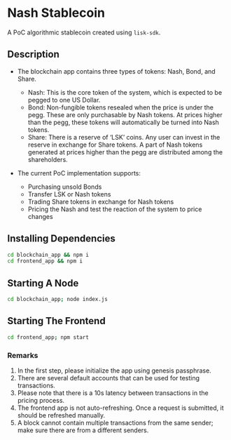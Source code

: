 # Nash Stablecoin

A PoC algorithmic stablecoin created using `lisk-sdk`.

## Description

- The blockchain app contains three types of tokens: Nash, Bond, and Share.
  - Nash: This is the core token of the system, which is expected to be pegged to one US Dollar.
  - Bond: Non-fungible tokens resealed when the price is under the pegg. These are only purchasable by Nash tokens. At prices higher than the pegg, these tokens will automatically be turned into Nash tokens. 
  - Share: There is a reserve of ‘LSK’ coins. Any user can invest in the reserve in exchange for Share tokens. A part of Nash tokens generated at prices higher than the pegg are distributed among the shareholders.

- The current PoC implementation supports:
  - Purchasing unsold Bonds
  - Transfer LSK or Nash tokens
  - Trading Share tokens in exchange for Nash tokens
  - Pricing the Nash and test the reaction of the system to price changes

## Installing Dependencies

```bash
cd blockchain_app && npm i
cd frontend_app && npm i
```

## Starting A Node

```bash
cd blockchain_app; node index.js
```

## Starting The Frontend

```bash
cd frontend_app; npm start
```

### Remarks

1. In the first step, please initialize the app using genesis passphrase.
2. There are several default accounts that can be used for testing transactions.
3. Please note that there is a 10s latency between transactions in the pricing process. 
4. The frontend app is not auto-refreshing. Once a request is submitted, it should be refreshed manually.
5. A block cannot contain multiple transactions from the same sender; make sure there are from a different senders.

